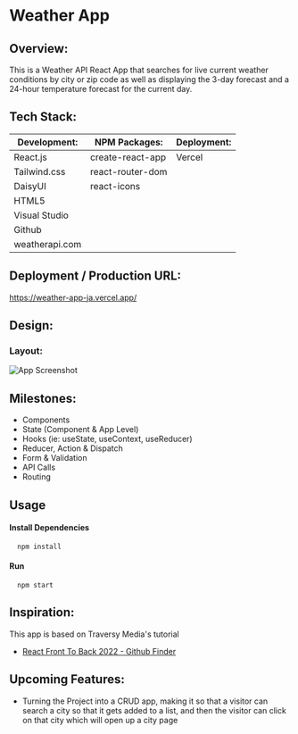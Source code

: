 # Weather App

## Overview:

This is a Weather API React App that searches for live current weather conditions by city or zip code as well as displaying the 3-day forecast and a 24-hour temperature forecast for the current day.

## Tech Stack:

| Development:   | NPM Packages:    | Deployment: |
| -------------- | ---------------- | ----------- |
| React.js       | create-react-app | Vercel      |
| Tailwind.css   | react-router-dom |             |
| DaisyUI        | react-icons      |             |
| HTML5          |                  |             |
| Visual Studio  |                  |             |
| Github         |                  |             |
| weatherapi.com |                  |             |

## Deployment / Production URL:

https://weather-app-ja.vercel.app/

## Design:

### Layout:

![App Screenshot](https://i.imgur.com/FTfU2mG.png)

## Milestones:

- Components
- State (Component & App Level)
- Hooks (ie: useState, useContext, useReducer)
- Reducer, Action & Dispatch
- Form & Validation
- API Calls
- Routing

## Usage

#### Install Dependencies

```http
  npm install
```

#### Run

```http
  npm start
```

## Inspiration:

This app is based on Traversy Media's tutorial

- [React Front To Back 2022 - Github Finder](https://www.udemy.com/course/react-front-to-back-2022/learn/lecture/29768994#overview)

## Upcoming Features:

- Turning the Project into a CRUD app, making it so that a visitor can search a city so that it gets added to a list, and then the visitor can click on that city which will open up a city page
